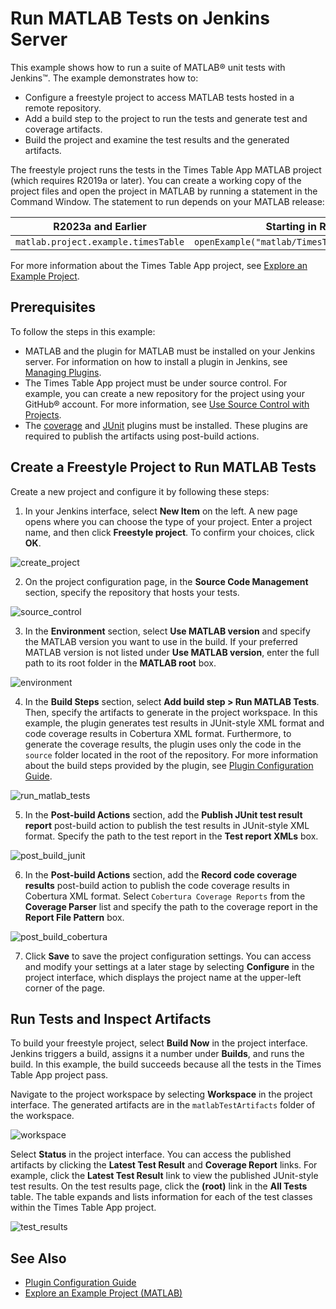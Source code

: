 # Run MATLAB Tests on Jenkins Server
This example shows how to run a suite of MATLAB&reg; unit tests with Jenkins&trade;. The example demonstrates how to:

* Configure a freestyle project to access MATLAB tests hosted in a remote repository.
* Add a build step to the project to run the tests and generate test and coverage artifacts.
* Build the project and examine the test results and the generated artifacts.

The freestyle project runs the tests in the Times Table App MATLAB project (which requires R2019a or later). You can create a working copy of the project files and open the project in MATLAB by running a statement in the Command Window. The statement to run depends on your MATLAB release:

R2023a and Earlier                 | Starting in R2023b
-----------------------------------| ------------------------------------------------
`matlab.project.example.timesTable`| `openExample("matlab/TimesTableProjectExample")`

For more information about the Times Table App project, see [Explore an Example Project](https://www.mathworks.com/help/matlab/matlab_prog/explore-an-example-project.html).

## Prerequisites
To follow the steps in this example:

* MATLAB and the plugin for MATLAB must be installed on your Jenkins server. For information on how to install a plugin in Jenkins, see [Managing Plugins](https://jenkins.io/doc/book/managing/plugins/).
* The Times Table App project must be under source control. For example, you can create a new repository for the project using your GitHub&reg; account. For more information, see [Use Source Control with Projects](https://www.mathworks.com/help/matlab/matlab_prog/use-source-control-with-projects.html).
* The [coverage](https://plugins.jenkins.io/coverage/) and [JUnit](https://plugins.jenkins.io/junit) plugins must be installed. These plugins are required to publish the artifacts using post-build actions. 

## Create a Freestyle Project to Run MATLAB Tests
Create a new project and configure it by following these steps:
1. In your Jenkins interface, select **New Item** on the left. A new page opens where you can choose the type of your project. Enter a project name, and then click **Freestyle project**. To confirm your choices, click **OK**.

![create_project](https://github.com/user-attachments/assets/cedd846b-4460-43d7-9278-253c7ee7260e)

2. On the project configuration page, in the **Source Code Management** section, specify the repository that hosts your tests.

![source_control](https://github.com/user-attachments/assets/3b888ed9-b521-4c3c-a932-ad5f9de563c3)

3. In the **Environment** section, select **Use MATLAB version** and specify the MATLAB version you want to use in the build. If your preferred MATLAB version is not listed under **Use MATLAB version**, enter the full path to its root folder in the **MATLAB root** box. 

![environment](https://github.com/user-attachments/assets/00598e0c-468d-465b-b334-5c7ed750ee3f)

4. In the **Build Steps** section, select **Add build step > Run MATLAB Tests**. Then, specify the artifacts to generate in the project workspace. In this example, the plugin generates test results in JUnit-style XML format and code coverage results in Cobertura XML format. Furthermore, to generate the coverage results, the plugin uses only the code in the `source` folder located in the root of the repository. For more information about the build steps provided by the plugin, see [Plugin Configuration Guide](../CONFIGDOC.md).

![run_matlab_tests](https://github.com/user-attachments/assets/b6b7b811-d998-4fb9-bbf8-5de624bb5bd6)

5. In the **Post-build Actions** section, add the **Publish JUnit test result report** post-build action to publish the test results in JUnit-style XML format. Specify the path to the test report in the **Test report XMLs** box.

![post_build_junit](https://github.com/user-attachments/assets/82b4c99a-59c3-41e4-946d-555fb9315f35)

6. In the **Post-build Actions** section, add the **Record code coverage results** post-build action to publish the code coverage results in Cobertura XML format. Select `Cobertura Coverage Reports` from the **Coverage Parser** list and specify the path to the coverage report in the **Report File Pattern** box.

![post_build_cobertura](https://github.com/user-attachments/assets/5af14bb9-f12e-4942-a3ad-957eec4a057b)

7. Click **Save** to save the project configuration settings. You can access and modify your settings at a later stage by selecting **Configure** in the project interface, which displays the project name at the upper-left corner of the page.

## Run Tests and Inspect Artifacts
To build your freestyle project, select **Build Now** in the project interface. Jenkins triggers a build, assigns it a number under **Builds**, and runs the build. In this example, the build succeeds because all the tests in the Times Table App project pass.

Navigate to the project workspace by selecting **Workspace** in the project interface. The generated artifacts are in the `matlabTestArtifacts` folder of the workspace.

![workspace](https://github.com/user-attachments/assets/1c1ff1f8-99b7-475f-8278-180ab0185833)

Select **Status** in the project interface. You can access the published artifacts by clicking the **Latest Test Result** and **Coverage Report** links. For example, click the **Latest Test Result** link to view the published JUnit-style test results. On the test results page, click the **(root)** link in the **All Tests** table. The table expands and lists information for each of the test classes within the Times Table App project.  

![test_results](https://github.com/user-attachments/assets/51cc73aa-cf8b-455a-b210-7ecfbb772a72)

## See Also
* [Plugin Configuration Guide](../CONFIGDOC.md)<br/>
* [Explore an Example Project (MATLAB)](https://www.mathworks.com/help/matlab/matlab_prog/explore-an-example-project.html)

